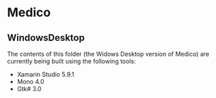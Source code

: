 Medico
======

WindowsDesktop
--------------

The contents of this folder (the Widows Desktop version of Medico) are currently being built using the following tools:

* Xamarin Studio 5.9.1
* Mono 4.0
* Gtk# 3.0
